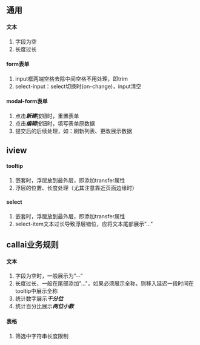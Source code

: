 ## 通用
#### 文本
1. 字段为空
2. 长度过长

#### form表单
1. input框两端空格去除中间空格不用处理，即trim
2. select-input：select切换时(on-change)，input清空

#### modal-form表单
1. 点击***新建***按钮时，重置表单
2. 点击***编辑***按钮时，填写表单原数据
3. 提交后的后续处理，如：刷新列表、更改展示数据

## iview
#### tooltip
1. 嵌套时，浮层放到最外层，即添加transfer属性
2. 浮层的位置、长度处理（尤其注意靠近页面边缘时）

#### select
1. 嵌套时，浮层放到最外层，即添加transfer属性
2. select-item文本过长导致浮层错位，应将文本尾部展示"..."

## callai业务规则
#### 文本
1. 字段为空时，一般展示为”--“
2. 长度过长，一般在尾部添加"..."，如果必须展示全称，则移入延迟一段时间在tooltip中展示全称
3. 统计数字展示***千分位*** 
4. 统计百分比展示***两位小数***

#### 表格
1. 筛选中字符串长度限制

